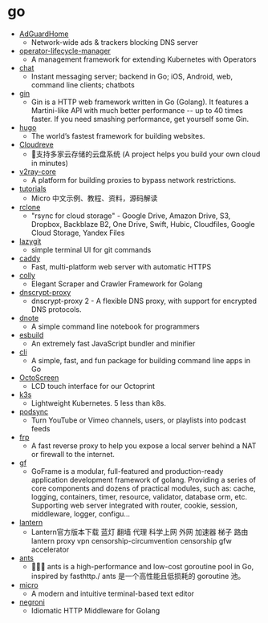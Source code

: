 # go
- [AdGuardHome](https://github.com/AdguardTeam/AdGuardHome)
  - Network-wide ads & trackers blocking DNS server
- [operator-lifecycle-manager](https://github.com/operator-framework/operator-lifecycle-manager)
  - A management framework for extending Kubernetes with Operators
- [chat](https://github.com/tinode/chat)
  - Instant messaging server; backend in Go; iOS, Android, web, command line clients; chatbots
- [gin](https://github.com/gin-gonic/gin)
  - Gin is a HTTP web framework written in Go (Golang). It features a Martini-like API with much better performance -- up to 40 times faster. If you need smashing performance, get yourself some Gin.
- [hugo](https://github.com/gohugoio/hugo)
  - The world’s fastest framework for building websites.
- [Cloudreve](https://github.com/cloudreve/Cloudreve)
  - 🌈支持多家云存储的云盘系统 (A project helps you build your own cloud in minutes)
- [v2ray-core](https://github.com/v2ray/v2ray-core)
  - A platform for building proxies to bypass network restrictions.
- [tutorials](https://github.com/micro-in-cn/tutorials)
  - Micro 中文示例、教程、资料，源码解读
- [rclone](https://github.com/rclone/rclone)
  - "rsync for cloud storage" - Google Drive, Amazon Drive, S3, Dropbox, Backblaze B2, One Drive, Swift, Hubic, Cloudfiles, Google Cloud Storage, Yandex Files
- [lazygit](https://github.com/jesseduffield/lazygit)
  - simple terminal UI for git commands
- [caddy](https://github.com/caddyserver/caddy)
  - Fast, multi-platform web server with automatic HTTPS
- [colly](https://github.com/gocolly/colly)
  - Elegant Scraper and Crawler Framework for Golang
- [dnscrypt-proxy](https://github.com/DNSCrypt/dnscrypt-proxy)
  - dnscrypt-proxy 2 - A flexible DNS proxy, with support for encrypted DNS protocols.
- [dnote](https://github.com/dnote/dnote)
  - A simple command line notebook for programmers
- [esbuild](https://github.com/evanw/esbuild)
  - An extremely fast JavaScript bundler and minifier
- [cli](https://github.com/urfave/cli)
  - A simple, fast, and fun package for building command line apps in Go
- [OctoScreen](https://github.com/Z-Bolt/OctoScreen)
  - LCD touch interface for our Octoprint
- [k3s](https://github.com/rancher/k3s)
  - Lightweight Kubernetes. 5 less than k8s.
- [podsync](https://github.com/mxpv/podsync)
  - Turn YouTube or Vimeo channels, users, or playlists into podcast feeds
- [frp](https://github.com/fatedier/frp)
  - A fast reverse proxy to help you expose a local server behind a NAT or firewall to the internet.
- [gf](https://github.com/gogf/gf)
  - GoFrame is a modular, full-featured and production-ready application development framework of golang. Providing a series of core components and dozens of practical modules, such as: cache, logging, containers, timer, resource, validator, database orm, etc. Supporting web server integrated with router, cookie, session, middleware, logger, configu…
- [lantern](https://github.com/getlantern/lantern)
  - Lantern官方版本下载 蓝灯 翻墙 代理 科学上网 外网 加速器 梯子 路由 lantern proxy vpn censorship-circumvention censorship gfw accelerator
- [ants](https://github.com/panjf2000/ants)
  - 🐜🐜🐜 ants is a high-performance and low-cost goroutine pool in Go, inspired by fasthttp./ ants 是一个高性能且低损耗的 goroutine 池。
- [micro](https://github.com/zyedidia/micro)
  - A modern and intuitive terminal-based text editor
- [negroni](https://github.com/urfave/negroni)
  - Idiomatic HTTP Middleware for Golang
